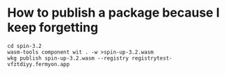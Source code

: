 # How to publish a package because I keep forgetting

```
cd spin-3.2
wasm-tools component wit . -w >spin-up-3.2.wasm
wkg publish spin-up-3.2.wasm --registry registrytest-vfztdiyy.fermyon.app
```
